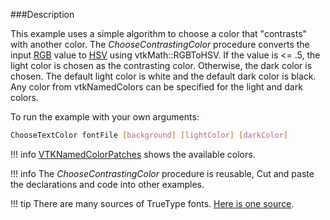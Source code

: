 ###Description

This example uses a simple algorithm to choose a color that "contrasts" with another color. The *ChooseContrastingColor* procedure converts the input [RGB](https://en.wikipedia.org/wiki/RGB_color_model) value to [HSV](https://en.wikipedia.org/wiki/Color_model#HSV_and_HSL_representations) using vtkMath::RGBToHSV. If the value is <= .5, the light color is chosen as the contrasting color. Otherwise, the dark color is chosen. The default light color is white and the default dark color is black. Any color from vtkNamedColors can be specified for the light and dark colors.

To run the example with your own arguments:

``` bash
ChooseTextColor fontFile [background] [lightColor] [darkColor]
```

!!! info
    [VTKNamedColorPatches](https://htmlpreview.github.io/?https://github.com/Kitware/vtk-examples/blob/gh-pages/VTKNamedColorPatches.html) shows the available colors.

!!! info
    The *ChooseContrastingColor* procedure is reusable, Cut and paste the declarations and code into other examples.

!!! tip
    There are many sources of TrueType fonts. [Here is one source](http://www.1001freefonts.com/).
